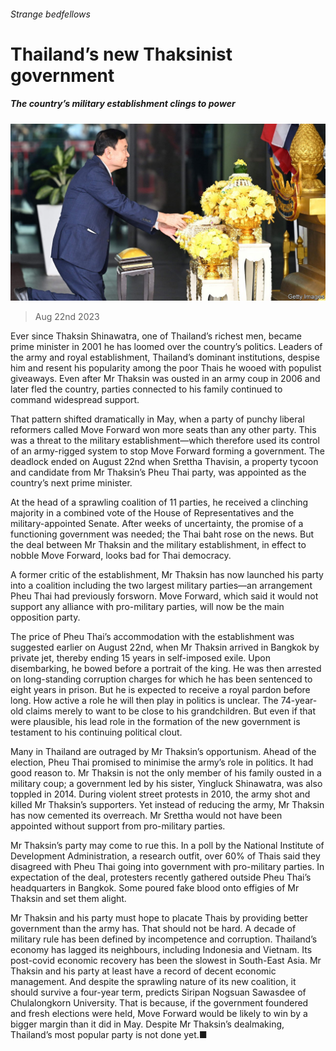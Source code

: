 ###### Strange bedfellows

# Thailand’s new Thaksinist government 

##### The country’s military establishment clings to power 

![image](images/20230826_ASP501.jpg) 

> Aug 22nd 2023 

Ever since Thaksin Shinawatra, one of Thailand’s richest men, became prime minister in 2001 he has loomed over the country’s politics. Leaders of the army and royal establishment, Thailand’s dominant institutions, despise him and resent his popularity among the poor Thais he wooed with populist giveaways. Even after Mr Thaksin was ousted in an army coup in 2006 and later fled the country, parties connected to his family continued to command widespread support.

That pattern shifted dramatically in May, when a party of punchy liberal reformers called Move Forward won more seats than any other party. This was a threat to the military establishment—which therefore used its control of an army-rigged system to stop Move Forward forming a government. The deadlock ended on August 22nd when Srettha Thavisin, a property tycoon and candidate from Mr Thaksin’s Pheu Thai party, was appointed as the country’s next prime minister.

At the head of a sprawling coalition of 11 parties, he received a clinching majority in a combined vote of the House of Representatives and the military-appointed Senate. After weeks of uncertainty, the promise of a functioning government was needed; the Thai baht rose on the news. But the deal between Mr Thaksin and the military establishment, in effect to nobble Move Forward, looks bad for Thai democracy.

A former critic of the establishment, Mr Thaksin has now launched his party into a coalition including the two largest military parties—an arrangement Pheu Thai had previously forsworn. Move Forward, which said it would not support any alliance with pro-military parties, will now be the main opposition party.

The price of Pheu Thai’s accommodation with the establishment was suggested earlier on August 22nd, when Mr Thaksin arrived in Bangkok by private jet, thereby ending 15 years in self-imposed exile. Upon disembarking, he bowed before a portrait of the king. He was then arrested on long-standing corruption charges for which he has been sentenced to eight years in prison. But he is expected to receive a royal pardon before long. How active a role he will then play in politics is unclear. The 74-year-old claims merely to want to be close to his grandchildren. But even if that were plausible, his lead role in the formation of the new government is testament to his continuing political clout.

Many in Thailand are outraged by Mr Thaksin’s opportunism. Ahead of the election, Pheu Thai promised to minimise the army’s role in politics. It had good reason to. Mr Thaksin is not the only member of his family ousted in a military coup; a government led by his sister, Yingluck Shinawatra, was also toppled in 2014. During violent street protests in 2010, the army shot and killed Mr Thaksin’s supporters. Yet instead of reducing the army, Mr Thaksin has now cemented its overreach. Mr Srettha would not have been appointed without support from pro-military parties.

Mr Thaksin’s party may come to rue this. In a poll by the National Institute of Development Administration, a research outfit, over 60% of Thais said they disagreed with Pheu Thai going into government with pro-military parties. In expectation of the deal, protesters recently gathered outside Pheu Thai’s headquarters in Bangkok. Some poured fake blood onto effigies of Mr Thaksin and set them alight. 

Mr Thaksin and his party must hope to placate Thais by providing better government than the army has. That should not be hard. A decade of military rule has been defined by incompetence and corruption. Thailand’s economy has lagged its neighbours, including Indonesia and Vietnam. Its post-covid economic recovery has been the slowest in South-East Asia. Mr Thaksin and his party at least have a record of decent economic management. And despite the sprawling nature of its new coalition, it should survive a four-year term, predicts Siripan Nogsuan Sawasdee of Chulalongkorn University. That is because, if the government foundered and fresh elections were held, Move Forward would be likely to win by a bigger margin than it did in May. Despite Mr Thaksin’s dealmaking, Thailand’s most popular party is not done yet.■

